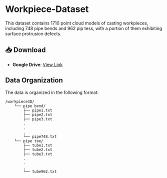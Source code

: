 # Workpiece-Dataset

This dataset contains 1710 point cloud models of casting workpieces, including 748 pipe bends and 962 pip tess, with a portion of them exhibiting surface protrusion defects.

## 📥 Download
- **Google Drive**: [View Link]((https://drive.google.com/drive/folders/18tKg-oX9KSkwgxaoMg4rkaNDIrhxdlIU?usp=sharing))

## Data Organization

The data is organized in the following format:

```text
/workpiece3D/
    └── pipe bend/
        ├── pipe1.txt
        ├── pipe2.txt
        ├── pipe3.txt
        .
        .
        .
        └── pipe748.txt
    └── pipe tee/
        ├── tube1.txt
        ├── tube2.txt
        ├── tube3.txt
        .
        .
        .
        └── tube962.txt
```

